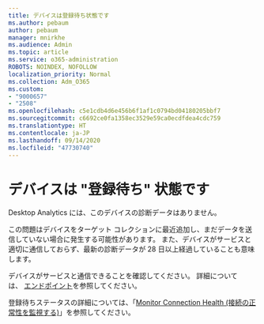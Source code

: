 ```yaml
---
title: デバイスは登録待ち状態です
ms.author: pebaum
author: pebaum
manager: mnirkhe
ms.audience: Admin
ms.topic: article
ms.service: o365-administration
ROBOTS: NOINDEX, NOFOLLOW
localization_priority: Normal
ms.collection: Adm_O365
ms.custom:
- "9000657"
- "2508"
ms.openlocfilehash: c5e1cdb4d6e456b6f1af1c0794bd04180205bbf7
ms.sourcegitcommit: c6692ce0fa1358ec3529e59ca0ecdfdea4cdc759
ms.translationtype: HT
ms.contentlocale: ja-JP
ms.lasthandoff: 09/14/2020
ms.locfileid: "47730740"
---
```

# <a name="devices-are-in-awaiting-enrollment-state"></a>デバイスは "登録待ち" 状態です

Desktop Analytics には、このデバイスの診断データはありません。 

この問題はデバイスをターゲット コレクションに最近追加し、まだデータを送信していない場合に発生する可能性があります。 また、デバイスがサービスと適切に通信しておらず、最新の診断データが 28 日以上経過していることも意味します。

デバイスがサービスと通信できることを確認してください。 詳細については、 [エンドポイント](https://docs.microsoft.com/configmgr/desktop-analytics/enable-data-sharing#endpoints)を参照してください。

登録待ちステータスの詳細については、「[Monitor Connection Health (接続の正常性を監視する)](https://docs.microsoft.com/configmgr/desktop-analytics/monitor-connection-health#awaiting-enrollment)」を参照してください。